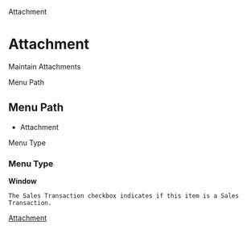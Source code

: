 
Attachment
# Attachment


Maintain Attachments

Menu Path
## Menu Path



- Attachment

Menu Type
### Menu Type

**Window**

```
The Sales Transaction checkbox indicates if this item is a Sales Transaction.
```

[Attachment](../../functional-guide/window/window-attachment.md)
